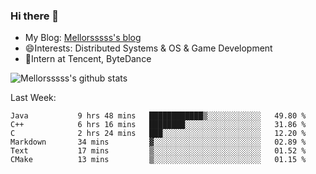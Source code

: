 ### Hi there 👋

- My Blog: [Mellorsssss's blog](https://mellorsssss.com/)
- 😄Interests: Distributed Systems & OS & Game Development
- 🤔Intern at Tencent, ByteDance


![Mellorsssss's github stats](https://github-readme-stats.vercel.app/api?username=Mellorsssss&show_icons=true&theme=radical)

<!-- ![Top Langs](https://github-readme-stats.vercel.app/api/top-langs/?username=anuraghazra&hide=javascript,html,typescript,css,glsl) -->

<!--
**Mellorsssss/Mellorsssss** is a ✨ _special_ ✨ repository because its `README.md` (this file) appears on your GitHub profile.

Here are some ideas to get you started:

- 🔭 I’m currently working on ...
- 🌱 I’m currently learning ...
- 👯 I’m looking to collaborate on ...
- 🤔 I’m looking for help with ...
- 💬 Ask me about ...
- 📫 How to reach me: ...
- 😄 Pronouns: ...
- ⚡ Fun fact: ...
-->

Last Week:
<!--START_SECTION:waka-->

```text
Java           9 hrs 48 mins   ████████████▒░░░░░░░░░░░░   49.80 %
C++            6 hrs 16 mins   ████████░░░░░░░░░░░░░░░░░   31.86 %
C              2 hrs 24 mins   ███░░░░░░░░░░░░░░░░░░░░░░   12.20 %
Markdown       34 mins         ▓░░░░░░░░░░░░░░░░░░░░░░░░   02.89 %
Text           17 mins         ▒░░░░░░░░░░░░░░░░░░░░░░░░   01.52 %
CMake          13 mins         ▒░░░░░░░░░░░░░░░░░░░░░░░░   01.15 %
```

<!--END_SECTION:waka-->
